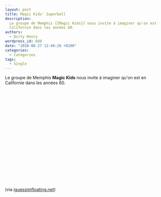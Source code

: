 ```yaml
---
layout: post
title: Magic Kids' Superball
description:
  Le groupe de Memphis {{Magic Kids}} nous invite à imaginer qu'on est en
  Californie dans les années 60.
authors:
  - Dirty Henry
wordpress_id: 688
date: "2010-08-27 12:40:26 +0200"
categories:
  - Catégories
tags:
  - Single
---
```


Le groupe de Memphis **Magic Kids** nous invite à imaginer qu'on est en
Californie dans les années 60.

<object width="500" height="306"><param name="movie" value="http://www.youtube.com/v/inp3Dh1zib8?fs=1&hl=fr_FR"></param><param name="allowFullScreen" value="true"></param><param name="allowscriptaccess" value="always"></param><embed src="http://www.youtube.com/v/inp3Dh1zib8?fs=1&hl=fr_FR" type="application/x-shockwave-flash" allowscriptaccess="always" allowfullscreen="true" width="500" height="306"></embed></object>

(via
[iguessimfloating.net](http://www.iguessimfloating.net/2010/08/video-magic-kids-superball.html))
